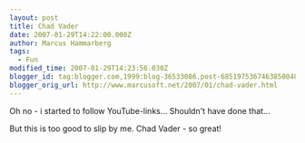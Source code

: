 ```yaml
---
layout: post
title: Chad Vader
date: 2007-01-29T14:22:00.000Z
author: Marcus Hammarberg
tags:
  - Fun
modified_time: 2007-01-29T14:23:56.030Z
blogger_id: tag:blogger.com,1999:blog-36533086.post-6851975367463850048
blogger_orig_url: http://www.marcusoft.net/2007/01/chad-vader.html
---
```


Oh no - i started to follow YouTube-links... Shouldn't have
done that...

But this is too good to slip by me. Chad Vader - so great!
